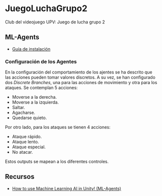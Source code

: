 # JuegoLuchaGrupo2
Club del videojuego UPV: Juego de lucha grupo 2

## ML-Agents

- [Guía de instalación](https://github.com/Unity-Technologies/ml-agents/blob/develop/docs/Installation.md)

### Configuración de los Agentes

En la configuración del comportamiento de los ajentes se ha descrito que las acciones pueden tomar valores discretos.
A su vez, se han configurado dos *Discrete Branches*, una para las acciones de movimiento y otra para los ataques.
Se contemplan 5 acciones:
- Moverse a la derecha.
- Moverse a la izquierda.
- Saltar.
- Agacharse.
- Quedarse quieto.

Por otro lado, para los ataques se tienen 4 acciones:
- Ataque rápido.
- Ataque lento.
- Ataque especial.
- No atacar.

Estos outputs se mapean a los diferentes controles.

## Recursos

- [How to use Machine Learning AI in Unity! (ML-Agents)](https://www.youtube.com/watch?v=zPFU30tbyKs)